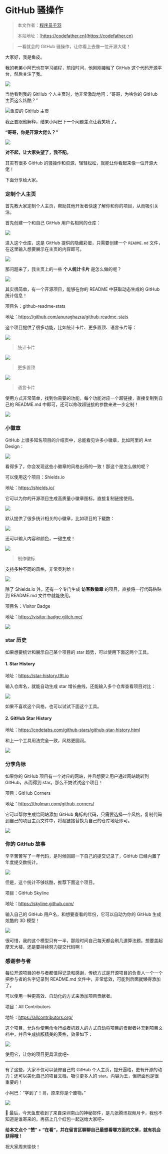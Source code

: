 # GitHub 骚操作

> 本文作者：[程序员千羽](https://yuyuanweb.feishu.cn/wiki/Abldw5WkjidySxkKxU2cQdAtnah)
>
> 本站地址：[https://codefather.cn](https://codefather.cn)

> 一看就会的 GitHub 骚操作，让你看上去像一位开源大佬！

大家好，我是鱼皮。

我的老弟小阿巴也在学习编程，前段时间，他刚刚接触了 GitHub 这个代码开源平台，然后关注了我。

![](https://pic.yupi.icu/5563/202311060927328.jpeg)

当他看到我的 GitHub 个人主页时，他非常激动地问：“哥哥，为啥你的 GitHub 主页这么炫酷？”

![](https://pic.yupi.icu/5563/202311060927877.png)鱼皮的 GitHub 主页

我正要跟他解释，结果小阿巴下一个问题差点让我笑喷了。

**“哥哥，你是开源大佬么？”**

![](https://pic.yupi.icu/5563/202311060927328.jpeg)

**对不起，让大家失望了，我不配。**

其实有很多 GitHub 的骚操作和资源，轻轻松松，就能让你看起来像一位开源大佬！

下面分享给大家。

### 定制个人主页

首先教大家定制个人主页，帮助其他开发者快速了解你和你的项目，从而吸引关注。

首先创建一个和自己 GitHub 用户名相同的仓库：

![](https://pic.yupi.icu/5563/202311060927699.png)

进入这个仓库，这是 GitHub 提供的隐藏彩蛋，只需要创建一个 `README.md` 文件，在这里输入想要展示在主页的内容即可。

![](https://pic.yupi.icu/5563/202311060927405.png)

那问题来了，我主页上的一些 **个人统计卡片** 是怎么做的呢？

![](https://pic.yupi.icu/5563/202311060927386.png)

其实很简单，有一个开源项目，能够在你的 README 中获取动态生成的 GitHub 统计信息！

项目名：github-readme-stats

地址：https://github.com/anuraghazra/github-readme-stats

这个项目提供了很多功能，比如统计卡片、更多置顶、语言卡片等：

![](https://pic.yupi.icu/5563/202311060927887.png)

> 统计卡片

![](https://pic.yupi.icu/5563/202311060927258.png)

> 更多置顶

![](https://pic.yupi.icu/5563/202311060927261.png)

> 语言卡片

使用方式非常简单，找到你需要的功能，每个功能对应一个超链接，直接复制到自己的 README.md 中即可，还可以修改超链接的参数来进一步定制！

![](https://pic.yupi.icu/5563/202311060927805.png)

### 小徽章

GitHub 上很多知名项目的介绍页中，总能看见许多小徽章，比如阿里的 Ant Design：

![](https://pic.yupi.icu/5563/202311060927682.png)

看得多了，你会发现这些小徽章的风格出奇的一致！那这个是怎么做的呢？

可以使用这个项目：Shields.io

地址：https://shields.io/

它可以为你的开源项目生成高质量小徽章图标，直接复制链接使用。

![](https://pic.yupi.icu/5563/202311060927345.png)

默认提供了很多统计相关的小徽章，比如项目的下载数：

![](https://pic.yupi.icu/5563/202311060927870.png)

还可以输入内容和颜色，一键生成！

![](https://pic.yupi.icu/5563/202311060927998.png)

> 制作徽标

支持多种不同的风格，非常奥利给！

![](https://pic.yupi.icu/5563/202311060927216.png)

除了 Shields.io 外，还有一个专门生成 **访客数徽章** 的项目，直接将一行代码粘贴到 README.md 文件中就能使用。

项目名：Visitor Badge

地址：https://visitor-badge.glitch.me/

![](https://pic.yupi.icu/5563/202311060927975.png)

### star 历史

如果想要统计和展示自己某个项目的 star 趋势，可以使用下面这两个工具。

#### 1. Star History

地址：https://star-history.t9t.io

输入仓库名，就能自动生成 star 增长曲线，还能输入多个仓库查看项目对比：

![](https://pic.yupi.icu/5563/202311060928346.png)

如果不喜欢这个风格，也可以试试下面这个工具。

#### 2. GitHub Star History

地址：https://codetabs.com/github-stars/github-star-history.html

和上一个工具用法完全一致，风格更圆润。

![](https://pic.yupi.icu/5563/202311060928109.png)

### 分享角标

如果你的 GitHub 项目有一个对应的网站，并且想要让用户通过网站跳转到 GitHub，从而得到 star。那么不妨试试这个项目！

项目：GitHub Corners

地址：https://tholman.com/github-corners/

它可以帮你生成给网站添加 GitHub 角标的代码，只需要选择一个风格，复制代码到自己的项目主页文件中，将超链接替换为自己的仓库地址即可。

![](https://pic.yupi.icu/5563/202311060928231.png)

### 你的 GitHub 故事

辛辛苦苦写了一年代码，是时候回顾一下自己的提交记录了，GitHub 已经内置了年度提交数统计。

![](https://pic.yupi.icu/5563/202311060928353.png)

但是，这个统计不够炫酷，推荐下面这个项目。

项目：GitHub Skyline

地址：https://skyline.github.com/

输入自己的 GitHub 用户名，和想要查看的年份，它可以自动为你的 GitHub 生成炫酷的 3D 模型！

![](https://pic.yupi.icu/5563/202311060928926.png)

很可惜，我的这个模型只有一半，那段时间自己每天都会刷几道算法题。想要盖起摩天大楼，还是要持续努力提交代码啊！

### 感谢参与者

每位开源项目的参与者都值得记录和感谢，传统方式是开源项目的负责人一个一个把参与者的名字记录到 README.md 文件中，非常低效，可能到后面就懒得添加了。

可以使用一种更高效、自动化的方式来添加项目贡献者。

项目：All Contributors

地址：https://allcontributors.org/

这个项目，允许你使用命令行或者机器人的方式自动将项目的贡献者补充到项目文档中，并且生成排版精美的表格，效果如下：

![](https://pic.yupi.icu/5563/202311060928723.png)

使用它，让你的项目更具温度吧~



------



有了这些，大家不仅可以装修自己的 GitHub 个人主页，提升逼格，更有开源的动力；还可以美化自己的项目文档，吸引更多人的 star。内容为王，但牌面也是很重要的！

小阿巴：“学到了！哥，原来你是个废物。”

![](https://pic.yupi.icu/5563/202311060928496.jpeg)

🧧 最后，今天鱼皮收到了来自深圳南山的神秘邮件，是几张腾讯视频月卡，我也不知道是谁寄来的，再搭上几个红包一起送给大家吧~

**给本文点个 “赞” + “在看”，并在留言区聊聊自己最想看哪方面的文章，就有机会获得哦！**

祝大家周末愉快！